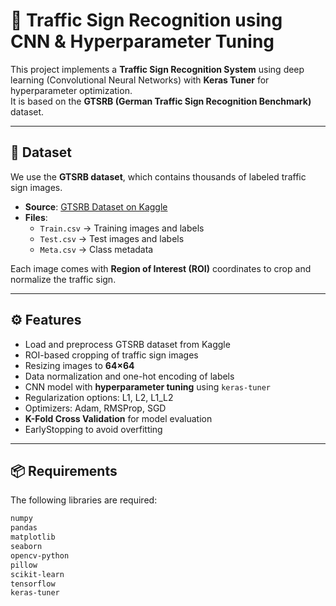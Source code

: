 # 🚦 Traffic Sign Recognition using CNN & Hyperparameter Tuning

This project implements a **Traffic Sign Recognition System** using deep learning (Convolutional Neural Networks) with **Keras Tuner** for hyperparameter optimization.  
It is based on the **GTSRB (German Traffic Sign Recognition Benchmark)** dataset.

---

## 📂 Dataset
We use the **GTSRB dataset**, which contains thousands of labeled traffic sign images.  

- **Source**: [GTSRB Dataset on Kaggle](https://www.kaggle.com/datasets/meowmeowmeowmeowmeow/gtsrb-german-traffic-sign)  
- **Files**:
  - `Train.csv` → Training images and labels  
  - `Test.csv` → Test images and labels  
  - `Meta.csv` → Class metadata  

Each image comes with **Region of Interest (ROI)** coordinates to crop and normalize the traffic sign.

---

## ⚙️ Features
- Load and preprocess GTSRB dataset from Kaggle
- ROI-based cropping of traffic sign images
- Resizing images to **64×64**
- Data normalization and one-hot encoding of labels
- CNN model with **hyperparameter tuning** using `keras-tuner`
- Regularization options: L1, L2, L1_L2
- Optimizers: Adam, RMSProp, SGD
- **K-Fold Cross Validation** for model evaluation
- EarlyStopping to avoid overfitting

---

## 📦 Requirements
The following libraries are required:

```bash
numpy
pandas
matplotlib
seaborn
opencv-python
pillow
scikit-learn
tensorflow
keras-tuner
